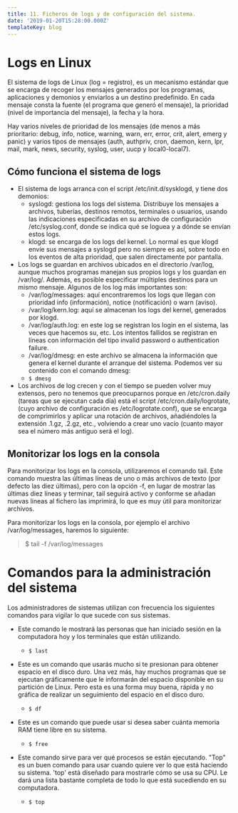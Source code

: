```yaml
---
title: 11. Ficheros de logs y de configuración del sistema.
date: '2019-01-20T15:28:00.000Z'
templateKey: blog
---
```


# Logs en Linux

El sistema de logs de Linux (log = registro), es un mecanismo estándar que se encarga de recoger los mensajes generados por los programas, aplicaciones y demonios y enviarlos a un destino predefinido. En cada mensaje consta la fuente (el programa que generó el mensaje), la prioridad (nivel de importancia del mensaje), la fecha y la hora.

Hay varios niveles de prioridad de los mensajes (de menos a más prioritario: debug, info, notice, warning, warn, err, error, crit, alert, emerg y panic) y varios tipos de mensajes (auth, authpriv, cron, daemon, kern, lpr, mail, mark, news, security, syslog, user, uucp y local0-local7).

## Cómo funciona el sistema de logs

- El sistema de logs arranca con el script /etc/init.d/sysklogd, y tiene dos demonios:
    - syslogd: gestiona los logs del sistema. Distribuye los mensajes a archivos, tuberías, destinos remotos, terminales o usuarios, usando las indicaciones especificadas en su archivo de configuración /etc/syslog.conf, donde se indica qué se loguea y a dónde se envían estos logs.
    - klogd: se encarga de los logs del kernel. Lo normal es que klogd envíe sus mensajes a syslogd pero no siempre es así, sobre todo en los eventos de alta prioridad, que salen directamente por pantalla.
- Los logs se guardan en archivos ubicados en el directorio /var/log, aunque muchos programas manejan sus propios logs y los guardan en /var/log/. Además, es posible especificar múltiples destinos para un mismo mensaje. Algunos de los log más importantes son:
    - /var/log/messages: aquí encontraremos los logs que llegan con prioridad info (información), notice (notificación) o warn (aviso).
    - /var/log/kern.log: aquí se almacenan los logs del kernel, generados por klogd.
    - /var/log/auth.log: en este log se registran los login en el sistema, las veces que hacemos su, etc. Los intentos fallidos se registran en líneas con información del tipo invalid password o authentication failure.
    - /var/log/dmesg: en este archivo se almacena la información que genera el kernel durante el arranque del sistema. Podemos ver su contenido con el comando dmesg:
    - `$ dmesg`
- Los archivos de log crecen y con el tiempo se pueden volver muy extensos, pero no tenemos que preocuparnos porque en /etc/cron.daily (tareas que se ejecutan cada día) está el script /etc/cron.daily/logrotate, (cuyo archivo de configuración es /etc/logrotate.conf), que se encarga de comprimirlos y aplicar una rotación de archivos, añadiéndoles la extensión .1.gz, .2.gz, etc., volviendo a crear uno vacío (cuanto mayor sea el número más antiguo será el log).

## Monitorizar los logs en la consola

Para monitorizar los logs en la consola, utilizaremos el comando tail. Este comando muestra las últimas líneas de uno o más archivos de texto (por defecto las diez últimas), pero con la opción -f, en lugar de mostrar las últimas diez líneas y terminar, tail seguirá activo y conforme se añadan nuevas líneas al fichero las imprimirá, lo que es muy útil para monitorizar archivos.

Para monitorizar los logs en la consola, por ejemplo el archivo /var/log/messages, haremos lo siguiente:

> $ tail -f /var/log/messages

# Comandos para la administración del sistema

Los administradores de sistemas utilizan con frecuencia los siguientes comandos para vigilar lo que sucede con sus sistemas. 

- Este comando le mostrará las personas que han iniciado sesión en la computadora hoy y los terminales que están utilizando. 
    - `$ last`

- Este es un comando que usarás mucho si te presionan para obtener espacio en el disco duro. Una vez más, hay muchos programas que se ejecutan gráficamente que le informarán del espacio disponible en su partición de Linux. Pero esta es una forma muy buena, rápida y no gráfica de realizar un seguimiento del espacio en el disco duro. 
    - `$ df`

-  Este es un comando que puede usar si desea saber cuánta memoria RAM tiene libre en su sistema.
    - `$ free`

- Este comando sirve para ver qué procesos se están ejecutando. "Top" es un buen comando para usar cuando quiere ver lo que está haciendo su sistema. 'top' está diseñado para mostrarle cómo se usa su CPU. Le dará una lista bastante completa de todo lo que está sucediendo en su computadora.
    - `$ top`
